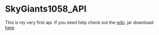 # SkyGiants1058_API
This is my very first api. If you need help check out the [wiki](https://github.com/andrei1058/SkyGiants1058_API/wiki).
jar download: [here](http://www.mediafire.com/file/m2zgdlytm9sf2dc/SkyGiants1058_API.jar)
